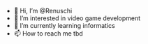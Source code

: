 - 👋 Hi, I’m @Renuschi
- 👀 I’m interested in video game development
- 🌱 I’m currently learning informatics
- 📫 How to reach me tbd

<!---
Renuschi/Renuschi is a ✨ special ✨ repository because its `README.md` (this file) appears on your GitHub profile.
You can click the Preview link to take a look at your changes.
--->
